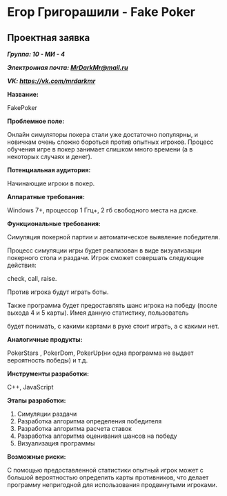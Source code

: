 # Егор Григорашили - Fake Poker

## Проектная заявка

***Группа: 10 - МИ - 4***

***Электронная почта: MrDarkMr@mail.ru***

***VK: https://vk.com/mrdarkmr***

**Название:**

FakePoker

**Проблемное поле:**

Онлайн симуляторы покера стали уже достаточно популярны, и новичкам очень сложно бороться против опытных игроков. Процесс обучения игре в покер занимает слишком много времени (а в некоторых случаях и денег).

**Потенциальная аудитория:**

Начинающие игроки в покер.

**Аппаратные требования:**

Windows 7+, процессор 1 Ггц+, 2 гб свободного места на диске.

**Функциональные требования:**

Симуляция покерной партии и автоматическое выявление победителя.

Процесс симуляции игры будет реализован в виде визуализации покерного стола и раздачи. Игрок сможет совершать следующие действия:

check, call, raise. 

Против игрока будут играть боты.

Также программа будет предоставлять шанс игрока на победу (после выхода 4 и 5 карты). Имея данную статистику, пользователь

будет понимать, с какими картами в руке стоит играть, а с какими нет.

**Аналогичные продукты:**

PokerStars , PokerDom, PokerUp(ни одна программа не выдает вероятность победы) и т.д.

**Инструменты разработки:**

C++, JavaScript

**Этапы разработки:**

1)	Симуляции раздачи
2)	Разработка алгоритма определения победителя
3)	Разработка алгоритма расчета ставок
4)	Разработка алгоритма оценивания шансов на победу
5)	Визуализация программы

 **Возможные риски:**
 
С помощью предоставленной статистики опытный игрок может с большой вероятностью определить карты противников, что делает программу непригодной для использования продвинутыми игроками.
